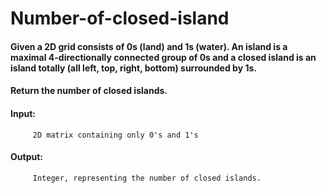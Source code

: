 # Number-of-closed-island

#### Given a 2D grid consists of 0s (land) and 1s (water).  An island is a maximal 4-directionally connected group of 0s and a closed island is an island totally (all left, top, right, bottom) surrounded by 1s.

#### Return the number of closed islands.

#### Input:
         2D matrix containing only 0's and 1's
#### Output:  
         Integer, representing the number of closed islands.
